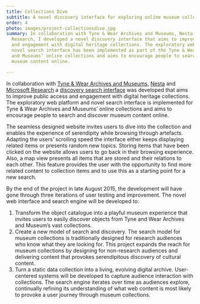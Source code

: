 ```yaml
---
title: Collections Dive
subtitle: A novel discovery interface for exploring online museum collections.
order: 4
photo: images/project-collectionsdive.jpg
summary: In collaboration with Tyne & Wear Archives and Museums, Nesta and Microsoft
  Research, I developed a novel discovery interface that aims to improve public access
  and engagement with digital heritage collections. The exploratory web platform and
  novel search interface has been implemented as part of the Tyne & Wear Archives
  and Museums’ online collections and aims to encourage people to search and discover
  museum content online.

---
```

In collaboration with [Tyne & Wear Archives and Museums](http://www.twmuseums.org.uk/), [Nesta](http://www.nesta.org.uk/) and [Microsoft Research](http://research.microsoft.com/en-us/labs/cambridge/) a [discovery search interface](http://collectionsdivetwmuseums.org.uk/) was developed that aims to improve public access and engagement with digital heritage collections. The exploratory web platform and novel search interface is implemented for Tyne & Wear Archives and Museums’ online collections and aims to encourage people to search and discover museum content online.

The seamless designed website invites users to dive into the collection and enables the experience of serendipity while browsing through artefacts. Adapting the users’ scrolling speed the interface either keeps displaying related items or presents random new topics. Storing items that have been clicked on the website allows users to go back in their browsing experience. Also, a map view presents all items that are stored and their relations to each other. This feature provides the user with the opportunity to find more related content to collection items and to use this as a starting point for a new search.

By the end of the project in late August 2015, the development will have gone through three iterations of user testing and improvement. The novel web interface and search engine will be developed to:

1. Transform the object catalogue into a playful museum experience that invites users to easily discover objects from Tyne and Wear Archives and Museum’s vast collections.
2. Create a new model of search and discovery. The search model for museum collections is traditionally designed for research audiences who know what they are looking for. This project expands the reach for museum collections by designing for non-research audiences and delivering content that provokes serendipitous discovery of cultural content.
3. Turn a static data collection into a living, evolving digital archive. User-centered systems will be developed to capture audience interaction with collections. The search engine iterates over time as audiences explore, continually refining its understanding of what web content is most likely to provoke a user journey through museum collections.